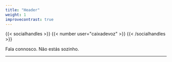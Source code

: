 ```yaml
---
title: "Header"
weight: 1
improvecontrast: true
---
```



{{< socialhandles >}}
    {{< number user="caixadevoz" >}}
{{< /socialhandles >}}


Fala connosco. Não estás sozinho.

***


